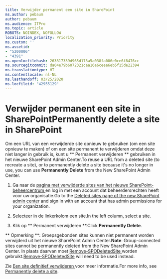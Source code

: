 ```yaml
---
title: Verwijder permanent een site in SharePoint
ms.author: pebaum
author: pebaum
ms.audience: ITPro
ms.topic: article
ROBOTS: NOINDEX, NOFOLLOW
localization_priority: Priority
ms.custom: ''
ms.assetid:
- "5200006"
- "4391"
ms.openlocfilehash: 263317339d965d173a5a038fa006e0ce6f8476cc
ms.sourcegitcommit: da04e79b6072321caa16a6ceea6eb5f15de22394
ms.translationtype: HT
ms.contentlocale: nl-NL
ms.lasthandoff: 03/25/2020
ms.locfileid: "42955129"
---
```

# <a name="permanently-delete-a-site-in-sharepoint"></a><span data-ttu-id="4d777-102">Verwijder permanent een site in SharePoint</span><span class="sxs-lookup"><span data-stu-id="4d777-102">Permanently delete a site in SharePoint</span></span>

<span data-ttu-id="4d777-103">Om een URL van een verwijderde site opnieuw te gebruiken (om een site opnieuw te maken) of om een site permanent te verwijderen omdat deze niet langer in gebruik is, kunt u \*\* Permanent verwijderen \*\* gebruiken in het nieuwe SharePoint Admin Center.</span><span class="sxs-lookup"><span data-stu-id="4d777-103">To reuse a URL from a deleted site (to recreate a site), or to permanently delete a site because it's no longer in use, you can use **Permanently Delete** from the New SharePoint Admin Center.</span></span> 

1. <span data-ttu-id="4d777-104">Ga naar de [ pagina met verwijderde sites van het nieuwe SharePoint-beheercentrum ](https://admin.microsoft.com/sharepoint?page=recycleBin&modern=true) en log in met een account dat beheerdersrechten heeft voor uw organisatie.</span><span class="sxs-lookup"><span data-stu-id="4d777-104">Go to the [Deleted sites page of the new SharePoint admin center](https://admin.microsoft.com/sharepoint?page=recycleBin&modern=true) and sign in with an account that has admin permissions for your organization.</span></span> 

2. <span data-ttu-id="4d777-105">Selecteer in de linkerkolom een site.</span><span class="sxs-lookup"><span data-stu-id="4d777-105">In the left column, select a site.</span></span> 

3. <span data-ttu-id="4d777-106">Klik op \*\* Permanent verwijderen \*\*.</span><span class="sxs-lookup"><span data-stu-id="4d777-106">Click **Permanently Delete**.</span></span> 

<span data-ttu-id="4d777-107">\*\* Opmerking \*\*: Groepsgebonden sites kunnen niet permanent worden verwijderd uit het nieuwe SharePoint Admin Center.</span><span class="sxs-lookup"><span data-stu-id="4d777-107">**Note**: Group-connected sites cannot be permanently deleted from the New SharePoint Admin Center.</span></span> <span data-ttu-id="4d777-108">In plaats daarvan moet [ Remove-SPODeletedSite ](https://docs.microsoft.com/powershell/module/sharepoint-online/remove-spodeletedsite) worden gebruikt.</span><span class="sxs-lookup"><span data-stu-id="4d777-108">[Remove-SPODeletedSite](https://docs.microsoft.com/powershell/module/sharepoint-online/remove-spodeletedsite) will need to be used instead.</span></span>  

<span data-ttu-id="4d777-109">Zie [ Een site definitief verwijderen ](https://docs.microsoft.com/sharepoint/delete-site-collection#permanently-delete-a-site) voor meer informatie.</span><span class="sxs-lookup"><span data-stu-id="4d777-109">For more info, see [Permanently delete a site](https://docs.microsoft.com/sharepoint/delete-site-collection#permanently-delete-a-site).</span></span> 
